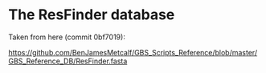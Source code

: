 # The ResFinder database

Taken from here (commit 0bf7019):

https://github.com/BenJamesMetcalf/GBS_Scripts_Reference/blob/master/GBS_Reference_DB/ResFinder.fasta

